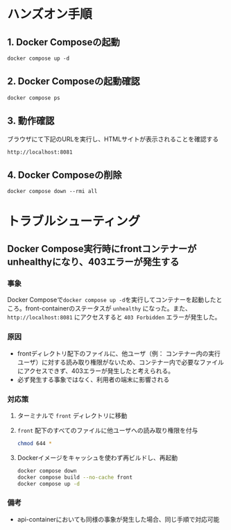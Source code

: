 # ハンズオン手順

## 1. Docker Composeの起動
```
docker compose up -d
```

## 2. Docker Composeの起動確認
```
docker compose ps
```

## 3. 動作確認
ブラウザにて下記のURLを実行し、HTMLサイトが表示されることを確認する
```
http://localhost:8081
```

## 4. Docker Composeの削除
```
docker compose down --rmi all
```

# トラブルシューティング

## Docker Compose実行時にfrontコンテナーがunhealthyになり、403エラーが発生する

### 事象
Docker Composeで`docker compose up -d`を実行してコンテナーを起動したところ。front-containerのステータスが `unhealthy` になった。また、`http://localhost:8081` にアクセスすると `403 Forbidden` エラーが発生した。

### 原因
- frontディレクトリ配下のファイルに、他ユーザ（例： コンテナー内の実行ユーザ）に対する読み取り権限がないため、コンテナー内で必要なファイルにアクセスできず、403エラーが発生したと考えられる。
- 必ず発生する事象ではなく、利用者の端末に影響される

### 対応策
1. ターミナルで `front` ディレクトリに移動
2. `front` 配下のすべてのファイルに他ユーザへの読み取り権限を付与

   ```bash
   chmod 644 *
   ```
3. Dockerイメージをキャッシュを使わず再ビルドし、再起動
    ```bash
    docker compose down
    docker compose build --no-cache front
    docker compose up -d
    ```

### 備考
- api-containerにおいても同様の事象が発生した場合、同じ手順で対応可能
